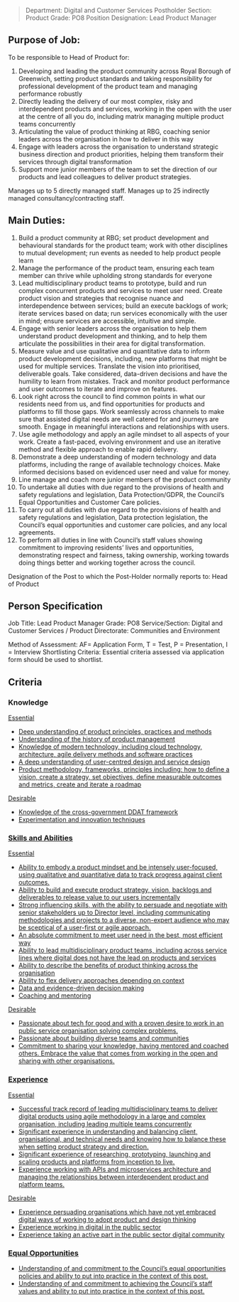 

>Department: Digital and Customer Services
>Postholder Section: Product
>Grade: PO8
>Position Designation: Lead Product Manager

## Purpose of Job:
To be responsible to Head of Product for:
1.  Developing and leading the product community across Royal Borough of Greenwich, setting product standards and taking responsibility for professional development of the product team and managing performance robustly    
2.  Directly leading the delivery of our most complex, risky and interdependent products and services, working in the open with the user at the centre of all you do, including matrix managing multiple product teams concurrently    
3.  Articulating the value of product thinking at RBG, coaching senior leaders across the organisation in how to deliver in this way    
4.  Engage with leaders across the organisation to understand strategic business direction and product priorities, helping them transform their services through digital transformation    
5.  Support more junior members of the team to set the direction of our products and lead colleagues to deliver product strategies.

Manages up to 5 directly managed staff.
Manages up to 25 indirectly managed consultancy/contracting staff.

## Main Duties:
1.  Build a product community at RBG; set product development and behavioural standards for the product team; work with other disciplines to mutual development; run events as needed to help product people learn
2.  Manage the performance of the product team, ensuring each team member can thrive while upholding strong standards for everyone
3.  Lead multidisciplinary product teams to prototype, build and run complex concurrent products and services to meet user need. Create product vision and strategies that recognise nuance and interdependence between services; build an execute backlogs of work; iterate services based on data; run services economically with the user in mind; ensure services are accessible, intuitive and simple.
4.  Engage with senior leaders across the organisation to help them understand product development and thinking, and to help them articulate the possibilities in their area for digital transformation.
5.  Measure value and use qualitative and quantitative data to inform product development decisions, including, new platforms that might be used for multiple services. Translate the vision into prioritised, deliverable goals. Take considered, data-driven decisions and have the humility to learn from mistakes. Track and monitor product performance and user outcomes to iterate and improve on features.    
6.  Look right across the council to find common points in what our residents need from us, and find opportunities for products and platforms to fill those gaps. Work seamlessly across channels to make sure that assisted digital needs are well catered for and journeys are smooth. Engage in meaningful interactions and relationships with users.      
7.  Use agile methodology and apply an agile mindset to all aspects of your work. Create a fast-paced, evolving environment and use an iterative method and flexible approach to enable rapid delivery.    
8.  Demonstrate a deep understanding of modern technology and data platforms, including the range of available technology choices. Make informed decisions based on evidenced user need and value for money.
9.  Line manage and coach more junior members of the product community
10.  To undertake all duties with due regard to the provisions of health and safety regulations and legislation, Data Protection/GDPR, the Council’s Equal Opportunities and Customer Care policies.
11.  To carry out all duties with due regard to the provisions of health and safety regulations and legislation, Data protection legislation, the Council’s equal opportunities and customer care policies, and any local agreements.
12.  To perform all duties in line with Council’s staff values showing commitment to improving residents’ lives and opportunities, demonstrating respect and fairness, taking ownership, working towards doing things better and working together across the council.

Designation of the Post to which the Post-Holder normally reports to: Head of Product

## Person Specification
Job Title: Lead Product Manager
Grade: PO8
Service/Section: Digital and Customer Services / Product
Directorate: Communities and Environment

Method of Assessment: AF= Application Form, T = Test, P = Presentation, I = Interview
Shortlisting Criteria: Essential criteria assessed via application form should be used to shortlist.

## Criteria
### Knowledge
<u>Essential
-   Deep understanding of product principles, practices and methods    
-   Understanding of the history of product management    
-   Knowledge of modern technology, including cloud technology, architecture, agile delivery methods and software practices    
-   A deep understanding of user-centred design and service design    
-   Product methodology, frameworks, principles including: how to define a vision, create a strategy, set objectives, define measurable outcomes and metrics, create and iterate a roadmap

<u>Desirable
-   Knowledge of the cross-government DDAT framework    
-   Experimentation and innovation techniques
    
### Skills and Abilities
<u>Essential
-   Ability to embody a product mindset and be intensely user-focused, using qualitative and quantitative data to track progress against client outcomes.
-   Ability to build and execute product strategy, vision, backlogs and deliverables to release value to our users incrementally
-   Strong influencing skills, with the ability to persuade and negotiate with senior stakeholders up to Director level, including communicating methodologies and projects to a diverse, non-expert audience who may be sceptical of a user-first or agile approach.
-   An absolute commitment to meet user need in the best, most efficient way
-   Ability to lead multidisciplinary product teams, including across service lines where digital does not have the lead on products and services
-   Ability to describe the benefits of product thinking across the organisation
-   Ability to flex delivery approaches depending on context
-   Data and evidence-driven decision making
-   Coaching and mentoring

<u>Desirable
-   Passionate about tech for good and with a proven desire to work in an public service organisation solving complex problems.
-   Passionate about building diverse teams and communities  
-   Commitment to sharing your knowledge, having mentored and coached others. Embrace the value that comes from working in the open and sharing with other organisations.
    
### Experience
<u>Essential
-   Successful track record of leading multidisciplinary teams to deliver digital products using agile methodology in a large and complex organisation, including leading multiple teams concurrently  
-   Significant experience in understanding and balancing client, organisational, and technical needs and knowing how to balance these when setting product strategy and direction.   
-   Significant experience of researching, prototyping, launching and scaling products and platforms from inception to live.   
-   Experience working with APIs and microservices architecture and managing the relationships between interdependent product and platform teams.
    
<u>Desirable
-   Experience persuading organisations which have not yet embraced digital ways of working to adopt product and design thinking    
-   Experience working in digital in the public sector    
-   Experience taking an active part in the public sector digital community
    
### Equal Opportunities
-   Understanding of and commitment to the Council’s equal opportunities policies and ability to put into practice in the context of this post.
-   Understanding of and commitment to achieving the Council’s staff values and ability to put into practice in the context of this post.

